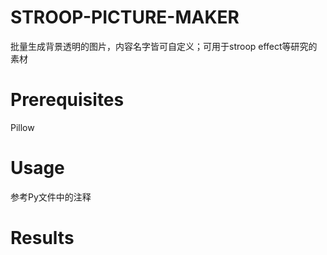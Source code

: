 # STROOP-PICTURE-MAKER
批量生成背景透明的图片，内容名字皆可自定义；可用于stroop effect等研究的素材
# Prerequisites
Pillow
# Usage
参考Py文件中的注释
# Results



